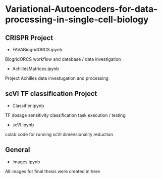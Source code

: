 # Variational-Autoencoders-for-data-processing-in-single-cell-biology

## CRISPR Project

- FAVABiogridORCS.ipynb
  
BiogridORCS workflow and database / data investigation

- AchillesMatrices.ipynb
  
Project Achilles data investugation and processing

## scVI TF classification Project

- Classifier.ipynb
  
TF dosage sensitivity classification task execution / testing

- scVI.ipynb
  
colab code for running scVI dimensionality reduction

## General

- Images.ipynb
  
All images for final thesis were created in here

